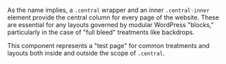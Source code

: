 As the name implies, a `.central` wrapper and an inner `.central-inner` element provide the central column for every page of the website. These are essential for any layouts governed by modular WordPress "blocks," particularly in the case of "full bleed" treatments like backdrops.

This component represents a "test page" for common treatments and layouts both inside and outside the scope of `.central`.